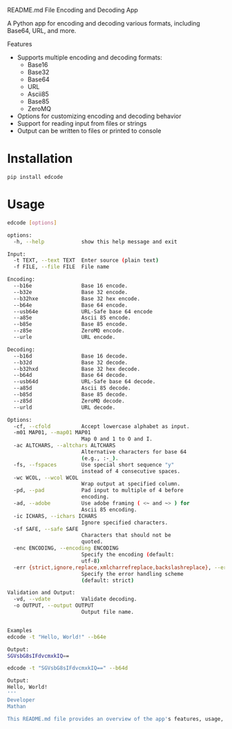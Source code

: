 README.md File
Encoding and Decoding App

A Python app for encoding and decoding various formats, including Base64, URL, and more.

Features
* Supports multiple encoding and decoding formats:
	+ Base16
	+ Base32
	+ Base64
	+ URL
	+ Ascii85
	+ Base85
	+ ZeroMQ
* Options for customizing encoding and decoding behavior
* Support for reading input from files or strings
* Output can be written to files or printed to console

# Installation
```
pip install edcode
```

# Usage
```bash
edcode [options]

options:
  -h, --help            show this help message and exit

Input:
  -t TEXT, --text TEXT  Enter source (plain text)
  -f FILE, --file FILE  File name

Encoding:
  --b16e                Base 16 encode.
  --b32e                Base 32 encode.
  --b32hxe              Base 32 hex encode.
  --b64e                Base 64 encode.
  --usb64e              URL-Safe base 64 encode
  --a85e                Ascii 85 encode.
  --b85e                Base 85 encode.
  --z85e                ZeroMQ encode.
  --urle                URL encode.

Decoding:
  --b16d                Base 16 decode.
  --b32d                Base 32 decode.
  --b32hxd              Base 32 hex decode.
  --b64d                Base 64 decode.
  --usb64d              URL-Safe base 64 decode.
  --a85d                Ascii 85 decode.
  --b85d                Base 85 decode.
  --z85d                ZeroMQ decode.
  --urld                URL decode.

Options:
  -cf, --cfold          Accept lowercase alphabet as input.
  -m01 MAP01, --map01 MAP01
                        Map 0 and 1 to O and I.
  -ac ALTCHARS, --altchars ALTCHARS
                        Alternative characters for base 64
                        (e.g., :-_).
  -fs, --fspaces        Use special short sequence "y"
                        instead of 4 consecutive spaces.
  -wc WCOL, --wcol WCOL
                        Wrap output at specified column.
  -pd, --pad            Pad input to multiple of 4 before
                        encoding.
  -ad, --adobe          Use adobe framing ( <~ and ~> ) for
                        Ascii 85 encoding.
  -ic ICHARS, --ichars ICHARS
                        Ignore specified characters.
  -sf SAFE, --safe SAFE
                        Characters that should not be
                        quoted.
  -enc ENCODING, --encoding ENCODING
                        Specify the encoding (default:
                        utf-8)
  -err {strict,ignore,replace,xmlcharrefreplace,backslashreplace}, --errors {strict,ignore,replace,xmlcharrefreplace,backslashreplace}
                        Specify the error handling scheme
                        (default: strict)

Validation and Output:
  -vd, --vdate          Validate decoding.
  -o OUTPUT, --output OUTPUT
                        Output file name.


Examples
edcode -t "Hello, World!" --b64e

Output:
SGVsbG8sIFdvcmxkIQ==

edcode -t "SGVsbG8sIFdvcmxkIQ==" --b64d

Output:
Hello, World!
'''
Developer
Mathan

This README.md file provides an overview of the app's features, usage, and options.

